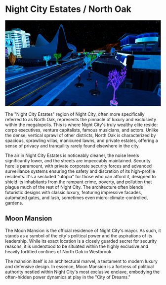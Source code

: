 # Night City Estates / North Oak

![Estates photo](https://raw.githubusercontent.com/zer0db/cnc-lore/refs/heads/main/images/estates.png)

The "Night City Estates" region of Night City, often more specifically referred to as North Oak, represents the pinnacle of luxury and exclusivity within the megalopolis. This is where Night City's truly wealthy elite reside: corpo executives, venture capitalists, famous musicians, and actors. Unlike the dense, vertical sprawl of other districts, North Oak is characterized by spacious, sprawling villas, manicured lawns, and private estates, offering a sense of privacy and tranquility rarely found elsewhere in the city.

The air in Night City Estates is noticeably cleaner, the noise levels significantly lower, and the streets are impeccably maintained. Security here is paramount, with private corporate security forces and advanced surveillance systems ensuring the safety and discretion of its high-profile residents. It's a secluded "utopia" for those who can afford it, designed to shield its inhabitants from the rampant crime, poverty, and pollution that plague much of the rest of Night City. The architecture often blends futuristic designs with classic luxury, featuring impressive facades, automated gates, and lush, sometimes even micro-climate-controlled, gardens.

## Moon Mansion

The Moon Mansion is the official residence of Night City's mayor. As such, it stands as a symbol of the city's political power and the aspirations of its leadership. While its exact location is a closely guarded secret for security reasons, it is understood to be situated within the highly exclusive and heavily fortified confines of North Oak in Westbrook.

The mansion itself is an architectural marvel, a testament to modern luxury and defensive design. In essence, Moon Mansion is a fortress of political authority nestled within Night City's most exclusive enclave, embodying the often-hidden power dynamics at play in the "City of Dreams."
